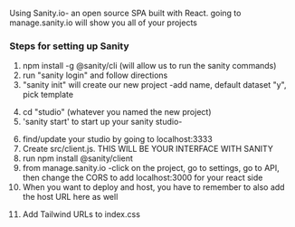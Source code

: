 Using Sanity.io- an open source SPA built with React.
going to manage.sanity.io will show you all of your projects

### Steps for setting up Sanity

1. npm install -g @sanity/cli (will allow us to run the sanity commands)
2. run "sanity login" and follow directions
3. "sanity init" will create our new project -add name, default dataset "y", pick template
<!-- content now lives in Sanity -->
4. cd "studio" (whatever you named the new project)
5. 'sanity start' to start up your sanity studio-
<!-- this will fire up the server -->
6. find/update your studio by going to localhost:3333
7. Create src/client.js. THIS WILL BE YOUR INTERFACE WITH SANITY
8. run npm install @sanity/client
9. from manage.sanity.io -click on the project, go to settings, go to API, then change the CORS to add localhost:3000 for your react side
10. When you want to deploy and host, you have to remember to also add the host URL here as well

<!-- Look at different tailwind customization installations to do more nuanced styling -->

11. Add Tailwind URLs to index.css

<!-- Sanity will be using GROQ- (Graph-Relational Object Queries) is a declarative language designed to query collections of largely schema-less JSON documents. Its primary design goals are expressive filtering, joining of several documents into a single response, and shaping the response to fit the client application. -->
